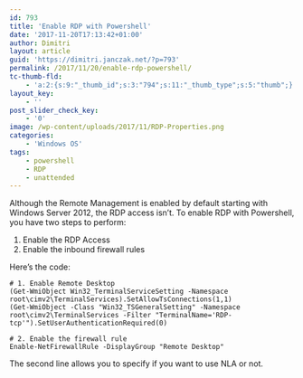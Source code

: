 ```yaml
---
id: 793
title: 'Enable RDP with Powershell'
date: '2017-11-20T17:13:42+01:00'
author: Dimitri
layout: article
guid: 'https://dimitri.janczak.net/?p=793'
permalink: /2017/11/20/enable-rdp-powershell/
tc-thumb-fld:
    - 'a:2:{s:9:"_thumb_id";s:3:"794";s:11:"_thumb_type";s:5:"thumb";}'
layout_key:
    - ''
post_slider_check_key:
    - '0'
image: /wp-content/uploads/2017/11/RDP-Properties.png
categories:
    - 'Windows OS'
tags:
    - powershell
    - RDP
    - unattended
---
```


Although the Remote Management is enabled by default starting with Windows Server 2012, the RDP access isn’t. To enable RDP with Powershell, you have two steps to perform:

1. Enable the RDP Access
2. Enable the inbound firewall rules

Here’s the code:

```
# 1. Enable Remote Desktop
(Get-WmiObject Win32_TerminalServiceSetting -Namespace root\cimv2\TerminalServices).SetAllowTsConnections(1,1) 
(Get-WmiObject -Class "Win32_TSGeneralSetting" -Namespace root\cimv2\TerminalServices -Filter "TerminalName='RDP-tcp'").SetUserAuthenticationRequired(0) 

# 2. Enable the firewall rule
Enable-NetFirewallRule -DisplayGroup "Remote Desktop"
```

The second line allows you to specify if you want to use NLA or not.